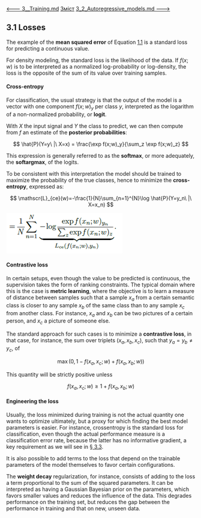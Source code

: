 [<---   3__Training.md](3__Training.md)         [Зміст](README.md)          [3_2_Autoregressive_models.md    --->](3_2_Autoregressive_models.md) 

## 3.1    Losses

The example of the **mean squared error** of Equation [1.1](1_1_Learning_from_data.md) is a standard loss for predicting a continuous
value.

For density modeling, the standard loss is the likelihood of the data. If $f(x;w)$ is to be interpreted as a normalized log-probability or log-density, the loss is the opposite of the sum of its value over training samples.

#### Cross-entropy

For classification, the usual strategy is that the output of the model is a vector with one component $f(x;w)_y$ per class $y$, interpreted as the logarithm of a non-normalized probability, or **logit**.

With $X$ the input signal and $Y$ the class to predict, we can then compute from $f$ an estimate
of the **posterior probabilities**:

$$
\hat{P}(Y=y\ |\ X=x) = \frac{\exp f(x;w)_y}{\sum_z \exp f(x;w)_z}
$$

This expression is generally referred to as the **softmax**, or more adequately, the **softargmax**, of the logits.

To be consistent with this interpretation the model should be trained to maximize the probability of the true classes, hence to minimize the **cross-entropy**, expressed as:

$$
\mathscr{L}_{ce}(w)=-\frac{1}{N}\sum_{n=1}^{N}\log \hat{P}(Y=y_n\ |\ X=x_n)
$$

![image-20230618123222528](media1/image-20230618123222528.png)

#### Contrastive loss

In certain setups, even though the value to be predicted is continuous, the supervision takes the form of ranking constraints. The typical domain where this is the case is **metric learning**, where the objective is to learn a measure of distance between samples such that a sample $x_a$ from a certain semantic class is closer to any sample $x_b$ of the same class than to any sample $x_c$ from another class. For instance, $x_a$ and $x_b$ can be two pictures of a certain person, and $x_c$ a picture of someone else.

The standard approach for such cases is to minimize a **contrastive loss**, in that case, for instance, the sum over triplets $(x_a,x_b,x_c)$, such that $y_a = y_b \ne y_c$, of

$$
\max(0,1-f(x_a,x_c;w)+f(x_a,x_b;w))
$$

This quantity will be strictly positive unless

$$
f(x_a,x_c;w)\ge 1+f(x_a,x_b;w)
$$

#### Engineering the loss

Usually, the loss minimized during training is not the actual quantity one wants to optimize ultimately, but a proxy for which finding the best model parameters is easier. For instance, crossentropy is the standard loss for classification, even though the actual performance measure is a classification error rate, because the latter has no informative gradient, a key requirement as we will see in [§ 3.3](3_3_Gradient_descent.md).

It is also possible to add terms to the loss that depend on the trainable parameters of the model themselves to favor certain configurations.

The **weight decay** regularization, for instance, consists of adding to the loss a term proportional to the sum of the squared parameters. It can be interpreted as having a Gaussian Bayesian prior on the parameters, which favors smaller values and reduces the influence of the data. This degrades performance on the training set, but reduces the gap between the performance in training and that on new, unseen data.